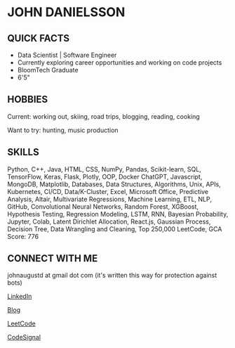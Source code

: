 # JOHN DANIELSSON

## QUICK FACTS

- Data Scientist | Software Engineer
- Currently exploring career opportunities and working on code projects
- BloomTech Graduate
- 6'5"

## HOBBIES

Current: working out, skiing, road trips, blogging, reading, cooking

Want to try: hunting, music production

## SKILLS

Python, C++, Java, HTML, CSS, NumPy, Pandas, Scikit-learn, SQL, TensorFlow, Keras, Flask, Plotly, OOP, Docker
ChatGPT, Javascript, MongoDB, Matplotlib, Databases, Data Structures, Algorithms, Unix, APIs, Kubernetes, CI/CD, Data/K-Cluster, Excel, Microsoft Office, Predictive Analysis, Altair, Multivariate Regressions, Machine Learning, ETL, NLP, GitHub, Convolutional Neural Networks, Random Forest, XGBoost, Hypothesis Testing, Regression Modeling, LSTM, RNN, Bayesian Probability, Jupyter, Colab, Latent Dirichlet Allocation, React.js, Gaussian Process, Decision Tree, Data Wrangling and Cleaning, Top 250,000 LeetCode, GCA Score: 776

## CONNECT WITH ME

johnaugustd at gmail dot com (it's written this way for protection against bots)

[LinkedIn](https://www.linkedin.com/in/johndanielsson/)

[Blog](https://medium.com/@johnonthepath)

[LeetCode](https://leetcode.com/johnonthepath/)

[CodeSignal](https://app.codesignal.com/profile/john_6p7)
